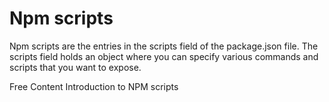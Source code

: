 # Npm scripts

Npm scripts are the entries in the scripts field of the package.json file. The scripts field holds an object where you can specify various commands and scripts that you want to expose.

<ResourceGroupTitle>Free Content</ResourceGroupTitle>
<BadgeLink badgeText='Read' colorScheme="yellow" href='https://www.geeksforgeeks.org/introduction-to-npm-scripts/'>Introduction to NPM scripts</BadgeLink>
